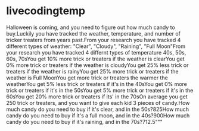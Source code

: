 # livecodingtemp
Halloween is coming, and you need to figure out how much candy to buy.Luckily you have tracked the weather, temperature, and number of tricker treaters from years past.From your research you have tracked 4 different types of weather: "Clear", "Cloudy", "Raining", "Full Moon"From your research you have tracked 4 differnt types of temperature 40s, 50s, 60s, 70sYou get 10% more trick or treaters if the weather is clearYou get 0% more trick or treaters if the weather is cloudyYou get 25% less trick or treaters if the weather is rainyYou get 25% more trick or treaters if the weather is Full MoonYou get more trick or treaters the warmer the weatherYou get 5% less trick or treaters if it's in the 40sYou get 0% more trick or treaters if it's in the 50sYou get 5% more trick or treaters if it's in the 60sYou get 20% more trick or treaters if its' in the 70sOn average you get 250 trick or treaters, and you want to give each kid 3 pieces of candy.How much candy do you need to buy if it's clear, and in the 50s?825How much candy do you need to buy if it's a full moon, and in the 40s?900How much candy do you need to buy if it's raining, and in the 70s?712.5"""
